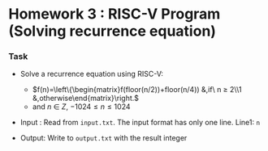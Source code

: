 # Homework 3 : RISC-V Program (Solving recurrence equation)
### Task

* Solve a recurrence equation using RISC-V:
    * $f(n)=\left\{\begin{matrix}f(floor(n/2))+floor(n/4)) &,if\ n ≥ 2\\1 &,otherwise\end{matrix}\right.$
    * and $n$ $\in$ $Z$, $−1024 ≤ n ≤ 1024$

* Input : Read from `input.txt`. The input format has only one line. Line1: `n` 
* Output: Write to `output.txt` with the result integer
